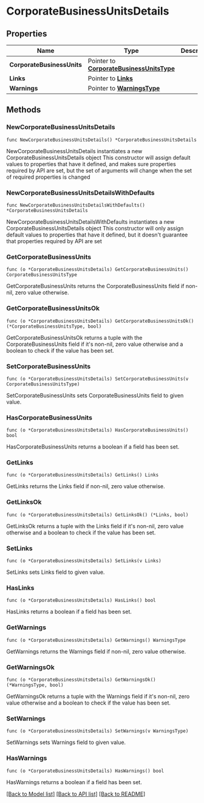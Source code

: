 # CorporateBusinessUnitsDetails

## Properties

Name | Type | Description | Notes
------------ | ------------- | ------------- | -------------
**CorporateBusinessUnits** | Pointer to [**CorporateBusinessUnitsType**](CorporateBusinessUnitsType.md) |  | [optional] 
**Links** | Pointer to [**Links**](Links.md) |  | [optional] 
**Warnings** | Pointer to [**WarningsType**](WarningsType.md) |  | [optional] 

## Methods

### NewCorporateBusinessUnitsDetails

`func NewCorporateBusinessUnitsDetails() *CorporateBusinessUnitsDetails`

NewCorporateBusinessUnitsDetails instantiates a new CorporateBusinessUnitsDetails object
This constructor will assign default values to properties that have it defined,
and makes sure properties required by API are set, but the set of arguments
will change when the set of required properties is changed

### NewCorporateBusinessUnitsDetailsWithDefaults

`func NewCorporateBusinessUnitsDetailsWithDefaults() *CorporateBusinessUnitsDetails`

NewCorporateBusinessUnitsDetailsWithDefaults instantiates a new CorporateBusinessUnitsDetails object
This constructor will only assign default values to properties that have it defined,
but it doesn't guarantee that properties required by API are set

### GetCorporateBusinessUnits

`func (o *CorporateBusinessUnitsDetails) GetCorporateBusinessUnits() CorporateBusinessUnitsType`

GetCorporateBusinessUnits returns the CorporateBusinessUnits field if non-nil, zero value otherwise.

### GetCorporateBusinessUnitsOk

`func (o *CorporateBusinessUnitsDetails) GetCorporateBusinessUnitsOk() (*CorporateBusinessUnitsType, bool)`

GetCorporateBusinessUnitsOk returns a tuple with the CorporateBusinessUnits field if it's non-nil, zero value otherwise
and a boolean to check if the value has been set.

### SetCorporateBusinessUnits

`func (o *CorporateBusinessUnitsDetails) SetCorporateBusinessUnits(v CorporateBusinessUnitsType)`

SetCorporateBusinessUnits sets CorporateBusinessUnits field to given value.

### HasCorporateBusinessUnits

`func (o *CorporateBusinessUnitsDetails) HasCorporateBusinessUnits() bool`

HasCorporateBusinessUnits returns a boolean if a field has been set.

### GetLinks

`func (o *CorporateBusinessUnitsDetails) GetLinks() Links`

GetLinks returns the Links field if non-nil, zero value otherwise.

### GetLinksOk

`func (o *CorporateBusinessUnitsDetails) GetLinksOk() (*Links, bool)`

GetLinksOk returns a tuple with the Links field if it's non-nil, zero value otherwise
and a boolean to check if the value has been set.

### SetLinks

`func (o *CorporateBusinessUnitsDetails) SetLinks(v Links)`

SetLinks sets Links field to given value.

### HasLinks

`func (o *CorporateBusinessUnitsDetails) HasLinks() bool`

HasLinks returns a boolean if a field has been set.

### GetWarnings

`func (o *CorporateBusinessUnitsDetails) GetWarnings() WarningsType`

GetWarnings returns the Warnings field if non-nil, zero value otherwise.

### GetWarningsOk

`func (o *CorporateBusinessUnitsDetails) GetWarningsOk() (*WarningsType, bool)`

GetWarningsOk returns a tuple with the Warnings field if it's non-nil, zero value otherwise
and a boolean to check if the value has been set.

### SetWarnings

`func (o *CorporateBusinessUnitsDetails) SetWarnings(v WarningsType)`

SetWarnings sets Warnings field to given value.

### HasWarnings

`func (o *CorporateBusinessUnitsDetails) HasWarnings() bool`

HasWarnings returns a boolean if a field has been set.


[[Back to Model list]](../README.md#documentation-for-models) [[Back to API list]](../README.md#documentation-for-api-endpoints) [[Back to README]](../README.md)


